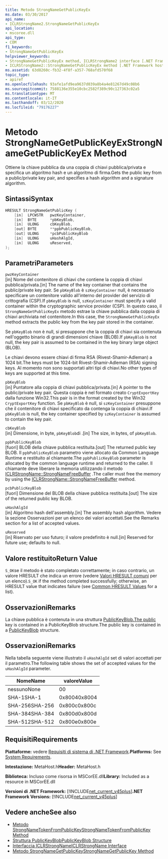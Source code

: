 ```yaml
---
title: Metodo StrongNameGetPublicKeyEx
ms.date: 03/30/2017
api_name:
- ICLRStrongName2.StrongNameGetPublicKeyEx
api_location:
- mscoree.dll
api_type:
- COM
f1_keywords:
- StrongNameGetPublicKeyEx
helpviewer_keywords:
- StrongNameGetPublicKeyEx method, ICLRStrongName2 interface [.NET Framework hosting]
- ICLRStrongName2::StrongNameGetPublicKeyEx method [.NET Framework hosting]
ms.assetid: 63d8260c-fb32-4f8f-a357-768afd570f68
topic_type:
- apiref
ms.openlocfilehash: 93afe1afd9ea9637d039a8b4a4e81267d49c08b6
ms.sourcegitcommit: 7588136e355e10cbc2582f389c90c127363c02a5
ms.translationtype: MT
ms.contentlocale: it-IT
ms.lasthandoff: 03/12/2020
ms.locfileid: "79176227"
---
```

# <a name="strongnamegetpublickeyex-method"></a><span data-ttu-id="745e9-102">Metodo StrongNameGetPublicKeyEx</span><span class="sxs-lookup"><span data-stu-id="745e9-102">StrongNameGetPublicKeyEx Method</span></span>
<span data-ttu-id="745e9-103">Ottiene la chiave pubblica da una coppia di chiavi pubblica/privata e specifica un algoritmo hash e un algoritmo di firma.</span><span class="sxs-lookup"><span data-stu-id="745e9-103">Gets the public key from a public/private key pair, and specifies a hash algorithm and a signature algorithm.</span></span>  
  
## <a name="syntax"></a><span data-ttu-id="745e9-104">Sintassi</span><span class="sxs-lookup"><span data-stu-id="745e9-104">Syntax</span></span>  
  
```cpp  
HRESULT StrongNameGetPublicKey (
    [in]  LPCWSTR   pwzKeyContainer,  
    [in]  BYTE      *pbKeyBlob,  
    [in]  ULONG     cbKeyBlob,  
    [out] BYTE      **ppbPublicKeyBlob,  
    [out] ULONG     *pcbPublicKeyBlob  
    [in]  ULONG     uHashAlgId,  
    [in]  ULONG     uReserved,  
);  
```  
  
## <a name="parameters"></a><span data-ttu-id="745e9-105">Parametri</span><span class="sxs-lookup"><span data-stu-id="745e9-105">Parameters</span></span>  
 `pwzKeyContainer`  
 <span data-ttu-id="745e9-106">[in] Nome del contenitore di chiavi che contiene la coppia di chiavi pubblica/privata.</span><span class="sxs-lookup"><span data-stu-id="745e9-106">[in] The name of the key container that contains the public/private key pair.</span></span> <span data-ttu-id="745e9-107">Se `pbKeyBlob` è `szKeyContainer` null, è necessario specificare un contenitore valido all'interno del provider del servizio di crittografia (CSP).</span><span class="sxs-lookup"><span data-stu-id="745e9-107">If `pbKeyBlob` is null, `szKeyContainer` must specify a valid container within the cryptographic service provider (CSP).</span></span> <span data-ttu-id="745e9-108">In questo caso, il `StrongNameGetPublicKeyEx` metodo estrae la chiave pubblica dalla coppia di chiavi archiviata nel contenitore.</span><span class="sxs-lookup"><span data-stu-id="745e9-108">In this case, the `StrongNameGetPublicKeyEx` method extracts the public key from the key pair stored in the container.</span></span>  
  
 <span data-ttu-id="745e9-109">Se `pbKeyBlob` non è null, si presuppone che la coppia di chiavi sia contenuta nell'oggetto binario di grandi dimensioni chiave (BLOB).</span><span class="sxs-lookup"><span data-stu-id="745e9-109">If `pbKeyBlob` is not null, the key pair is assumed to be contained in the key binary large object (BLOB).</span></span>  
  
 <span data-ttu-id="745e9-110">Le chiavi devono essere chiavi di firma RSA (Rivest-Shamir-Adleman) a 1024 bit.</span><span class="sxs-lookup"><span data-stu-id="745e9-110">The keys must be 1024-bit Rivest-Shamir-Adleman (RSA) signing keys.</span></span> <span data-ttu-id="745e9-111">Al momento non sono supportati altri tipi di chiavi.</span><span class="sxs-lookup"><span data-stu-id="745e9-111">No other types of keys are supported at this time.</span></span>  
  
 `pbKeyBlob`  
 <span data-ttu-id="745e9-112">[in] Puntatore alla coppia di chiavi pubblica/privata.</span><span class="sxs-lookup"><span data-stu-id="745e9-112">[in] A pointer to the public/private key pair.</span></span> <span data-ttu-id="745e9-113">Questa coppia è nel formato creato `CryptExportKey` dalla funzione Win32.</span><span class="sxs-lookup"><span data-stu-id="745e9-113">This pair is in the format created by the Win32 `CryptExportKey` function.</span></span> <span data-ttu-id="745e9-114">Se `pbKeyBlob` è null, si `szKeyContainer` presuppone che il contenitore di chiavi specificato da contenga la coppia di chiavi.</span><span class="sxs-lookup"><span data-stu-id="745e9-114">If `pbKeyBlob` is null, the key container specified by `szKeyContainer` is assumed to contain the key pair.</span></span>  
  
 `cbKeyBlob`  
 <span data-ttu-id="745e9-115">[in] Dimensione, in byte, `pbKeyBlob`di .</span><span class="sxs-lookup"><span data-stu-id="745e9-115">[in] The size, in bytes, of `pbKeyBlob`.</span></span>  
  
 `ppbPublicKeyBlob`  
 <span data-ttu-id="745e9-116">[fuori] BLOB della chiave pubblica restituita.</span><span class="sxs-lookup"><span data-stu-id="745e9-116">[out] The returned public key BLOB.</span></span> <span data-ttu-id="745e9-117">Il `ppbPublicKeyBlob` parametro viene allocato da Common Language Runtime e restituito al chiamante.</span><span class="sxs-lookup"><span data-stu-id="745e9-117">The `ppbPublicKeyBlob` parameter is allocated by the common language runtime and returned to the caller.</span></span> <span data-ttu-id="745e9-118">Il chiamante deve liberare la memoria utilizzando il metodo [ICLRStrongName::StrongNameFreeBuffer](../../../../docs/framework/unmanaged-api/hosting/iclrstrongname-strongnamefreebuffer-method.md) .</span><span class="sxs-lookup"><span data-stu-id="745e9-118">The caller must free the memory by using the [ICLRStrongName::StrongNameFreeBuffer](../../../../docs/framework/unmanaged-api/hosting/iclrstrongname-strongnamefreebuffer-method.md) method.</span></span>  
  
 `pcbPublicKeyBlob`  
 <span data-ttu-id="745e9-119">[fuori] Dimensione del BLOB della chiave pubblica restituita.</span><span class="sxs-lookup"><span data-stu-id="745e9-119">[out] The size of the returned public key BLOB.</span></span>  
  
 `uHashAlgId`  
 <span data-ttu-id="745e9-120">[in] Algoritmo hash dell'assembly.</span><span class="sxs-lookup"><span data-stu-id="745e9-120">[in] The assembly hash algorithm.</span></span> <span data-ttu-id="745e9-121">Vedere la sezione Osservazioni per un elenco dei valori accettati.</span><span class="sxs-lookup"><span data-stu-id="745e9-121">See the Remarks section for a list of accepted values.</span></span>  
  
 `uReserved`  
 <span data-ttu-id="745e9-122">[in] Riservato per uso futuro; il valore predefinito è null.</span><span class="sxs-lookup"><span data-stu-id="745e9-122">[in] Reserved for future use; defaults to null.</span></span>  
  
## <a name="return-value"></a><span data-ttu-id="745e9-123">Valore restituito</span><span class="sxs-lookup"><span data-stu-id="745e9-123">Return Value</span></span>  
 <span data-ttu-id="745e9-124">`S_OK`se il metodo è stato completato correttamente; in caso contrario, un valore HRESULT che indica un errore (vedere [Valori HRESULT comuni](/windows/win32/seccrypto/common-hresult-values) per un elenco).</span><span class="sxs-lookup"><span data-stu-id="745e9-124">`S_OK` if the method completed successfully; otherwise, an HRESULT value that indicates failure (see [Common HRESULT Values](/windows/win32/seccrypto/common-hresult-values) for a list).</span></span>  
  
## <a name="remarks"></a><span data-ttu-id="745e9-125">Osservazioni</span><span class="sxs-lookup"><span data-stu-id="745e9-125">Remarks</span></span>  
 <span data-ttu-id="745e9-126">La chiave pubblica è contenuta in una struttura [PublicKeyBlob.The public](../../../../docs/framework/unmanaged-api/strong-naming/publickeyblob-structure.md) key is contained in a PublicKeyBlob structure.</span><span class="sxs-lookup"><span data-stu-id="745e9-126">The public key is contained in a [PublicKeyBlob](../../../../docs/framework/unmanaged-api/strong-naming/publickeyblob-structure.md) structure.</span></span>  
  
## <a name="remarks"></a><span data-ttu-id="745e9-127">Osservazioni</span><span class="sxs-lookup"><span data-stu-id="745e9-127">Remarks</span></span>  
 <span data-ttu-id="745e9-128">Nella tabella seguente viene illustrato il `uHashAlgId` set di valori accettati per il parametro.</span><span class="sxs-lookup"><span data-stu-id="745e9-128">The following table shows the set of accepted values for the `uHashAlgId` parameter.</span></span>  
  
|<span data-ttu-id="745e9-129">Nome</span><span class="sxs-lookup"><span data-stu-id="745e9-129">Name</span></span>|<span data-ttu-id="745e9-130">valore</span><span class="sxs-lookup"><span data-stu-id="745e9-130">Value</span></span>|  
|----------|-----------|  
|<span data-ttu-id="745e9-131">nessuno</span><span class="sxs-lookup"><span data-stu-id="745e9-131">None</span></span>|<span data-ttu-id="745e9-132">0</span><span class="sxs-lookup"><span data-stu-id="745e9-132">0</span></span>|  
|<span data-ttu-id="745e9-133">SHA-1</span><span class="sxs-lookup"><span data-stu-id="745e9-133">SHA-1</span></span>|<span data-ttu-id="745e9-134">0x8004</span><span class="sxs-lookup"><span data-stu-id="745e9-134">0x8004</span></span>|  
|<span data-ttu-id="745e9-135">SHA-256</span><span class="sxs-lookup"><span data-stu-id="745e9-135">SHA-256</span></span>|<span data-ttu-id="745e9-136">0x800c</span><span class="sxs-lookup"><span data-stu-id="745e9-136">0x800c</span></span>|  
|<span data-ttu-id="745e9-137">SHA-384</span><span class="sxs-lookup"><span data-stu-id="745e9-137">SHA-384</span></span>|<span data-ttu-id="745e9-138">0x800d</span><span class="sxs-lookup"><span data-stu-id="745e9-138">0x800d</span></span>|  
|<span data-ttu-id="745e9-139">SHA-512</span><span class="sxs-lookup"><span data-stu-id="745e9-139">SHA-512</span></span>|<span data-ttu-id="745e9-140">0x800e</span><span class="sxs-lookup"><span data-stu-id="745e9-140">0x800e</span></span>|  
  
## <a name="requirements"></a><span data-ttu-id="745e9-141">Requisiti</span><span class="sxs-lookup"><span data-stu-id="745e9-141">Requirements</span></span>  
 <span data-ttu-id="745e9-142">**Piattaforme:** vedere [Requisiti di sistema di .NET Framework](../../../../docs/framework/get-started/system-requirements.md).</span><span class="sxs-lookup"><span data-stu-id="745e9-142">**Platforms:** See [System Requirements](../../../../docs/framework/get-started/system-requirements.md).</span></span>  
  
 <span data-ttu-id="745e9-143">**Intestazione:** MetaHost.h</span><span class="sxs-lookup"><span data-stu-id="745e9-143">**Header:** MetaHost.h</span></span>  
  
 <span data-ttu-id="745e9-144">**Biblioteca:** Incluso come risorsa in MSCorEE.dll</span><span class="sxs-lookup"><span data-stu-id="745e9-144">**Library:** Included as a resource in MSCorEE.dll</span></span>  
  
 <span data-ttu-id="745e9-145">**Versioni di .NET Framework:** [!INCLUDE[net_current_v45plus](../../../../includes/net-current-v45plus-md.md)]</span><span class="sxs-lookup"><span data-stu-id="745e9-145">**.NET Framework Versions:** [!INCLUDE[net_current_v45plus](../../../../includes/net-current-v45plus-md.md)]</span></span>  
  
## <a name="see-also"></a><span data-ttu-id="745e9-146">Vedere anche</span><span class="sxs-lookup"><span data-stu-id="745e9-146">See also</span></span>

- [<span data-ttu-id="745e9-147">Metodo StrongNameTokenFromPublicKey</span><span class="sxs-lookup"><span data-stu-id="745e9-147">StrongNameTokenFromPublicKey Method</span></span>](../../../../docs/framework/unmanaged-api/hosting/iclrstrongname-strongnametokenfrompublickey-method.md)
- [<span data-ttu-id="745e9-148">Struttura PublicKeyBlob</span><span class="sxs-lookup"><span data-stu-id="745e9-148">PublicKeyBlob Structure</span></span>](../../../../docs/framework/unmanaged-api/strong-naming/publickeyblob-structure.md)
- [<span data-ttu-id="745e9-149">Interfaccia ICLRStrongName</span><span class="sxs-lookup"><span data-stu-id="745e9-149">ICLRStrongName Interface</span></span>](../../../../docs/framework/unmanaged-api/hosting/iclrstrongname-interface.md)
- [<span data-ttu-id="745e9-150">Metodo StrongNameGetPublicKey</span><span class="sxs-lookup"><span data-stu-id="745e9-150">StrongNameGetPublicKey Method</span></span>](../../../../docs/framework/unmanaged-api/hosting/iclrstrongname-strongnamegetpublickey-method.md)
